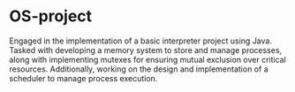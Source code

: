 # OS-project
Engaged in the implementation of a basic interpreter project using Java. Tasked with developing a memory system to store and manage processes, along with implementing mutexes for ensuring mutual exclusion over critical resources. Additionally, working on the design and implementation of a scheduler to manage process execution. 
